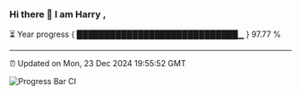 ### Hi there 👋 I am Harry , 

⏳ Year progress { █████████████████████████████▁ } 97.77 %

---

⏰ Updated on Mon, 23 Dec 2024 19:55:52 GMT

![Progress Bar CI](https://github.com/duykhang68/duykhang68/workflows/Progress%20Bar%20CI/badge.svg)
